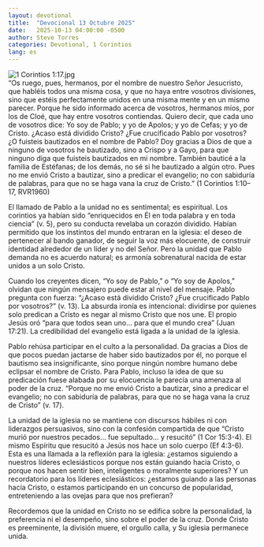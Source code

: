 ```yaml
---
layout: devotional
title:  "Devocional 13 Octubre 2025"
date:   2025-10-13 04:00:00 -0500
author: Steve Torres
categories: Devotional, 1 Corintios
lang: es
---
```

<img src="https://sitemedia.esteeb.com/file/esteebcomsitemedia/devotional_images/1-Corinthians/ES-1Cor-1_17.jpg?raw=true" alt="1 Corintios 1:17.jpg" style="max-width: 100%; height: auto;">

<div class="scripture">
   “Os ruego, pues, hermanos, por el nombre de nuestro Señor Jesucristo, que habléis todos una misma cosa, y que no haya entre vosotros divisiones, sino que estéis perfectamente unidos en una misma mente y en un mismo parecer. Porque he sido informado acerca de vosotros, hermanos míos, por los de Cloé, que hay entre vosotros contiendas. Quiero decir, que cada uno de vosotros dice: Yo soy de Pablo; y yo de Apolos; y yo de Cefas; y yo de Cristo. ¿Acaso está dividido Cristo? ¿Fue crucificado Pablo por vosotros? ¿O fuisteis bautizados en el nombre de Pablo? Doy gracias a Dios de que a ninguno de vosotros he bautizado, sino a Crispo y a Gayo, para que ninguno diga que fuisteis bautizados en mi nombre. También bauticé a la familia de Estéfanas; de los demás, no sé si he bautizado a algún otro. Pues no me envió Cristo a bautizar, sino a predicar el evangelio; no con sabiduría de palabras, para que no se haga vana la cruz de Cristo.” (1 Corintios 1:10–17, RVR1960)
</div>

El llamado de Pablo a la unidad no es sentimental; es espiritual. Los corintios ya habían sido “enriquecidos en Él en toda palabra y en toda ciencia” (v. 5), pero su conducta revelaba un corazón dividido. Habían permitido que los instintos del mundo entraran en la iglesia: el deseo de pertenecer al bando ganador, de seguir la voz más elocuente, de construir identidad alrededor de un líder y no del Señor. Pero la unidad que Pablo demanda no es acuerdo natural; es armonía sobrenatural nacida de estar unidos a un solo Cristo.

Cuando los creyentes dicen, “Yo soy de Pablo,” o “Yo soy de Apolos,” olvidan que ningún mensajero puede estar al nivel del mensaje. Pablo pregunta con fuerza: “¿Acaso está dividido Cristo? ¿Fue crucificado Pablo por vosotros?” (v. 13). La absurda ironía es intencional: dividirse por quienes solo predican a Cristo es negar al mismo Cristo que nos une. El propio Jesús oró “para que todos sean uno… para que el mundo crea” (Juan 17:21). La credibilidad del evangelio está ligada a la unidad de la iglesia.

Pablo rehúsa participar en el culto a la personalidad. Da gracias a Dios de que pocos puedan jactarse de haber sido bautizados por él, no porque el bautismo sea insignificante, sino porque ningún nombre humano debe eclipsar el nombre de Cristo. Para Pablo, incluso la idea de que su predicación fuese alabada por su elocuencia le parecía una amenaza al poder de la cruz. “Porque no me envió Cristo a bautizar, sino a predicar el evangelio; no con sabiduría de palabras, para que no se haga vana la cruz de Cristo” (v. 17).

La unidad de la iglesia no se mantiene con discursos hábiles ni con liderazgos persuasivos, sino con la confesión compartida de que “Cristo murió por nuestros pecados… fue sepultado… y resucitó” (1 Cor 15:3-4). El mismo Espíritu que resucitó a Jesús nos hace un solo cuerpo (Ef 4:3-6). Esta es una llamada a la reflexión para la iglesia: ¿estamos siguiendo a nuestros líderes eclesiásticos porque nos están guiando hacia Cristo, o porque nos hacen sentir bien, inteligentes o moralmente superiores? Y un recordatorio para los líderes eclesiásticos: ¿estamos guiando a las personas hacia Cristo, o estamos participando en un concurso de popularidad, entreteniendo a las ovejas para que nos prefieran?

Recordemos que la unidad en Cristo no se edifica sobre la personalidad, la preferencia ni el desempeño, sino sobre el poder de la cruz. Donde Cristo es preeminente, la división muere, el orgullo calla, y Su iglesia permanece unida.
